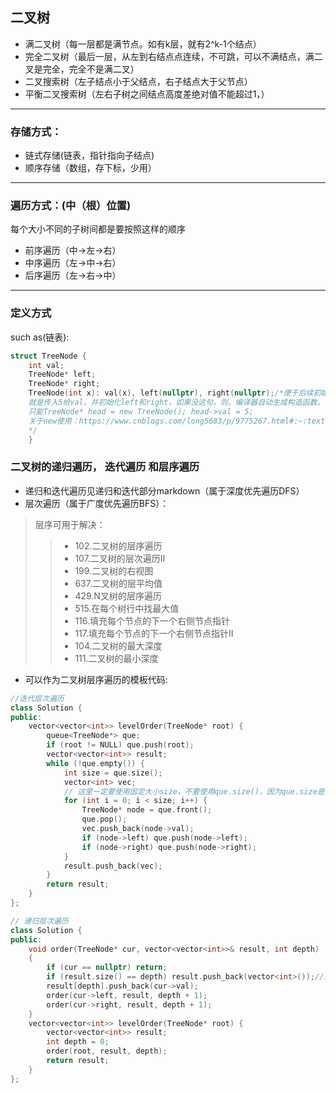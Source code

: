 ## 二叉树
* 满二叉树（每一层都是满节点。如有k层，就有2^k-1个结点）
* 完全二叉树（最后一层，从左到右结点点连续，不可跳，可以不满结点，满二叉是完全，完全不是满二叉）
* 二叉搜索树（左子结点小于父结点，右子结点大于父节点）
* 平衡二叉搜索树（左右子树之间结点高度差绝对值不能超过1，）
---
### 存储方式：
* 链式存储(链表，指针指向子结点)
* 顺序存储（数组，存下标，少用）
---
### 遍历方式：(中（根）位置)
每个大小不同的子树间都是要按照这样的顺序
* 前序遍历（中->左->右）
* 中序遍历（左->中->右）
* 后序遍历（左->右->中）
---
### 定义方式
such as(链表):
```c++
struct TreeNode {
    int val;
    TreeNode* left;
    TreeNode* right;
    TreeNode(int x): val(x), left(nullptr), right(nullptr);/*便于后续初始化，如：TreeNode* head = new TreeNode(5);（括号是赋初值，初始化）
    就是传入5给val，并初始化left和right，如果没这句，则，编译器自动生成构造函数，但是这个构造函数不会初始化任何成员变量。
    只能TreeNode* head = new TreeNode(); head->val = 5;
    关于new使用：https://www.cnblogs.com/long5683/p/9775267.html#:~:text=C%2B%2B%E4%B8%AD%EF%BC%8C%E5%8F%AF%E4%BB%A5%E7%94%A8,e%E8%BF%90%E7%AE%97%E7%AC%A6%E6%92%A4%E9%94%80%E5%AF%B9%E8%B1%A1
    */
    }
```
### 二叉树的递归遍历， 迭代遍历 和层序遍历
* 递归和迭代遍历见递归和迭代部分markdown（属于深度优先遍历DFS）
* 层次遍历（属于广度优先遍历BFS）：
> 层序可用于解决：
>>* 102.二叉树的层序遍历
>>* 107.二叉树的层次遍历II
>>* 199.二叉树的右视图
>>* 637.二叉树的层平均值
>>* 429.N叉树的层序遍历
>>* 515.在每个树行中找最大值
>>* 116.填充每个节点的下一个右侧节点指针
>>* 117.填充每个节点的下一个右侧节点指针II
>>* 104.二叉树的最大深度
>>* 111.二叉树的最小深度
* 可以作为二叉树层序遍历的模板代码:
```c++
//迭代层次遍历
class Solution {
public:
    vector<vector<int>> levelOrder(TreeNode* root) {
        queue<TreeNode*> que;
        if (root != NULL) que.push(root);
        vector<vector<int>> result;
        while (!que.empty()) {
            int size = que.size();
            vector<int> vec;
            // 这里一定要使用固定大小size，不要使用que.size()，因为que.size是不断变化的
            for (int i = 0; i < size; i++) {
                TreeNode* node = que.front();
                que.pop();
                vec.push_back(node->val);
                if (node->left) que.push(node->left);
                if (node->right) que.push(node->right);
            }
            result.push_back(vec);
        }
        return result;
    }
};

// 递归层次遍历
class Solution {
public:
    void order(TreeNode* cur, vector<vector<int>>& result, int depth)
    {
        if (cur == nullptr) return;
        if (result.size() == depth) result.push_back(vector<int>());//见vector部分markdown，定义一维数组后才可使用二维下标插入元素
        result[depth].push_back(cur->val);
        order(cur->left, result, depth + 1);
        order(cur->right, result, depth + 1);
    }
    vector<vector<int>> levelOrder(TreeNode* root) {
        vector<vector<int>> result;
        int depth = 0;
        order(root, result, depth);
        return result;
    }
};
```
